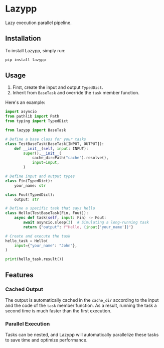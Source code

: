 # Lazypp

Lazy execution parallel pipeline.

## Installation

To install Lazypp, simply run:

```bash
pip install lazypp
```

## Usage

1. First, create the input and output `TypedDict`.
2. Inherit from `BaseTask` and override the `task` member function.

Here's an example:

```python
import asyncio
from pathlib import Path
from typing import TypedDict

from lazypp import BaseTask

# Define a base class for your tasks
class TestBaseTask(BaseTask[INPUT, OUTPUT]):
    def __init__(self, input: INPUT):
        super().__init__(
            cache_dir=Path("cache").resolve(),
            input=input,
        )

# Define input and output types
class Fin(TypedDict):
    your_name: str

class Fout(TypedDict):
    output: str

# Define a specific task that says hello
class Hello(TestBaseTask[Fin, Fout]):
    async def task(self, input: Fin) -> Fout:
        await asyncio.sleep(3)  # Simulating a long-running task
        return {"output": f"Hello, {input['your_name']}"}

# Create and execute the task
hello_task = Hello(
    input={"your_name": "John"},
)

print(hello_task.result())
```

## Features

### Cached Output

The output is automatically cached in the `cache_dir` according to the input and the code of the `task` member function. As a result, running the task a second time is much faster than the first execution.

### Parallel Execution

Tasks can be nested, and Lazypp will automatically parallelize these tasks to save time and optimize performance.
